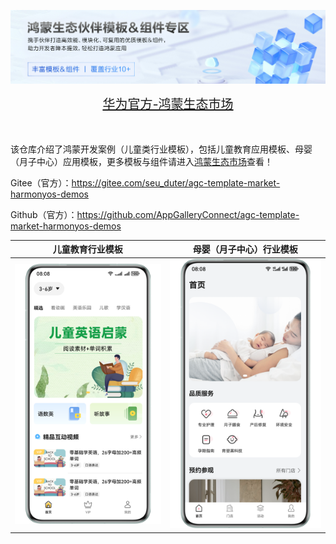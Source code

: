 ![输入图片说明](%E5%8D%8E%E4%B8%BA%E5%AE%98%E6%96%B9-%E9%B8%BF%E8%92%99%E7%94%9F%E6%80%81%E5%B8%82%E5%9C%BA.png)

<div align="center">
  <span style="font-size: 20px;">
    <a href="https://developer.huawei.com/consumer/cn/market/prod-list?origin=template">华为官方-鸿蒙生态市场</a>
  </span>
</div>

</br>
</br>

该仓库介绍了鸿蒙开发案例（儿童类行业模板），包括儿童教育应用模板、母婴（月子中心）应用模板，更多模板与组件请进入[鸿蒙生态市场](https://developer.huawei.com/consumer/cn/market/prod-list/4437348dd20f48249540d1b57ef2eff6/categoryL2_202410080002)查看！

Gitee（官方）：https://gitee.com/seu_duter/agc-template-market-harmonyos-demos

Github（官方）：https://github.com/AppGalleryConnect/agc-template-market-harmonyos-demos

| 儿童教育行业模板 | 母婴（月子中心）行业模板 |
|:---:|:---:|
|![输入图片说明](%E5%84%BF%E7%AB%A5%E6%95%99%E8%82%B2%E5%BA%94%E7%94%A8%E6%A8%A1%E6%9D%BF.png)| ![输入图片说明](%E6%AF%8D%E5%A9%B4%EF%BC%88%E6%9C%88%E5%AD%90%E4%B8%AD%E5%BF%83%EF%BC%89%E5%BA%94%E7%94%A8%E6%A8%A1%E6%9D%BF.png) |
